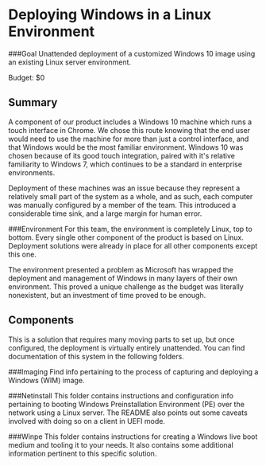 Deploying Windows in a Linux Environment
============================================
###Goal
Unattended deployment of a customized Windows 10 image using an existing Linux server environment.

Budget: $0

Summary
-----------
A component of our product includes a Windows 10 machine which runs a touch interface in Chrome. We chose this route knowing that the end user would need to use the machine for more than just a control interface, and that Windows would be the most familiar environment. Windows 10 was chosen because of its good touch integration, paired with it's relative familiarity to Windows 7, which continues to be a standard in enterprise environments.

Deployment of these machines was an issue because they represent a relatively small part of the system as a whole, and as such, each computer was manually configured by a member of the team. This introduced a considerable time sink, and a large margin for human error.

###Environment
For this team, the environment is completely Linux, top to bottom. Every single other component of the product is based on Linux. Deployment solutions were already in place for all other components except this one.

The environment presented a problem as Microsoft has wrapped the deployment and management of Windows in many layers of their own environment. This proved a unique challenge as the budget was literally nonexistent, but an investment of time proved to be enough.

Components
--------------
This is a solution that requires many moving parts to set up, but once configured, the deployment is virtually entirely unattended. You can find documentation of this system in the following folders.

###Imaging
Find info pertaining to the process of capturing and deploying a Windows (WIM) image.

###Netinstall
This folder contains instructions and configuration info pertaining to booting Windows Preinstallation Environment (PE) over the network using a Linux server. The README also points out some caveats involved with doing so on a client in UEFI mode.

###Winpe
This folder contains instructions for creating a Windows live boot medium and tooling it to your needs. It also contains some additional information pertinent to this specific solution.
